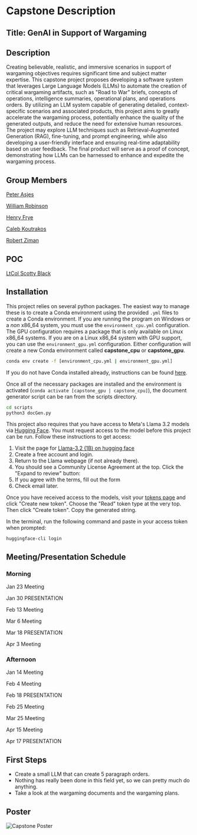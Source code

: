 # Capstone Description

## Title: GenAI in Support of Wargaming

## Description

Creating believable, realistic, and immersive scenarios in support of wargaming objectives
requires significant time and subject matter expertise. This capstone project proposes developing a
software system that leverages Large Language Models (LLMs) to automate the creation of critical wargaming
artifacts, such as "Road to War" briefs, concepts of operations, intelligence summaries, operational plans,
and operations orders. By utilizing an LLM system capable of generating detailed, context-specific
scenarios and associated products, this project aims to greatly accelerate the wargaming process,
potentially enhance the quality of the generated outputs, and reduce the need for extensive human resources.
The project may explore LLM techniques such as Retrieval-Augmented Generation (RAG), fine-tuning, and
prompt engineering, while also developing a user-friendly interface and ensuring real-time adaptability
based on user feedback. The final product will serve as a proof of concept, demonstrating how LLMs can
be harnessed to enhance and expedite the wargaming process.

## Group Members

[Peter Asjes](mailto:m250228@usna.edu)

[William Robinson](mailto:m255334@usna.edu)

[Henry Frye](mailto:m251854@usna.edu)

[Caleb Koutrakos](mailto:m253300@usna.edu)

[Robert Ziman](mailto:m257074@usna.edu)

## POC

[LtCol Scotty Black](mailto:scotty.black@nps.edu )

## Installation

This project relies on several python packages. The easiest way to manage these is to create a Conda environment using the provided `.yml` files to create a Conda environment. If you are running the program on Windows or a *non* x86_64 system, you must use the `environment_cpu.yml` configuration. The GPU configuration requires a package that is only available on Linux x86_64 systems. If you are on a Linux x86_64 system with GPU support, you can use the `environment_gpu.yml` configuration. Either configuration will create a new Conda environment called **capstone_cpu** or **capstone_gpu**.

```bash
conda env create -f [environment_cpu.yml | environment_gpu.yml]
```

If you do not have Conda installed already, instructions can be found [here](https://docs.anaconda.com/miniconda/install/).

Once all of the necessary packages are installed and the environment is activated (`conda activate [capstone_gpu | capstone_cpu]`), the document generator script can be ran from the scripts directory.

```bash
cd scripts
python3 docGen.py
```

This project also requires that you have access to Meta's Llama 3.2 models via [Hugging Face](https://huggingface.co/). You must request access to the model before this project can be run. Follow these instructions to get access:

1. Visit the page for [Llama-3.2 (1B) on hugging face](https://huggingface.co/meta-llama/Llama-3.2-1B)
2. Create a free account and login.
3. Return to the Llama webpage (if not already there).
4. You should see a Community License Agreement at the top. Click the "Expand to review" button:
5. If you agree with the terms, fill out the form
6. Check email later.

Once you have received access to the models, visit your [tokens page](https://huggingface.co/settings/tokens) and click "Create new token". Choose the "Read" token type at the very top. Then click "Create token". Copy the generated string.

In the terminal, run the following command and paste in your access token when prompted:

`huggingface-cli login`

## Meeting/Presentation Schedule

### Morning

Jan 23 Meeting

Jan 30 PRESENTATION

Feb 13 Meeting

Mar  6 Meeting

Mar 18 PRESENTATION

Apr  3 Meeting

### Afternoon

Jan 14 Meeting

Feb  4 Meeting

Feb 18 PRESENTATION

Feb 25 Meeting

Mar 25 Meeting

Apr 15 Meeting

Apr 17 PRESENTATION

## First Steps

- Create a small LLM that can create 5 paragraph orders.
- Nothing has really been done in this field yet, so we can pretty much do anything.
- Take a look at the wargaming documents and the wargaming plans.

## Poster

![Capstone Poster](./proposal/USNA%20Capstone%20Posterv2.png)
